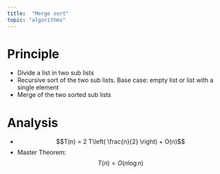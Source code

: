 ```yaml
---
title:  "Merge sort"
topic: "algorithms"
---
```


# Principle
* Divide a list in two sub lists
* Recursive sort of the two sub lists. Base case: empty list or list with a single element
* Merge of the two sorted sub lists

# Analysis
* $$T(n) = 2 T\left( \frac{n}{2} \right) + O(n)$$
* Master Theorem: $$T(n) = O(n \log n)$$
